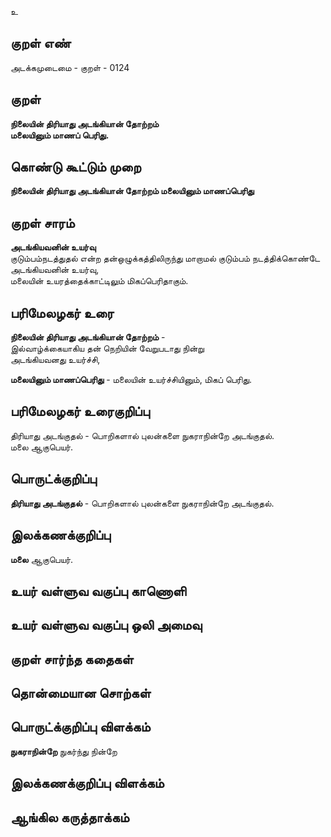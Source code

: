 உ

## குறள் எண் 

அடக்கமுடைமை - குறள் - 0124  

## குறள் 

**நிலையின் திரியாது அடங்கியான் தோற்றம்  
மலையினும் மாணப் பெரிது.** 

## கொண்டு கூட்டும் முறை

**நிலையின் திரியாது அடங்கியான் தோற்றம் மலையினும் மாணப்பெரிது**  

## குறள் சாரம் 

**அடங்கியவனின் உயர்வு**  
குடும்பம்நடத்துதல் என்ற தன்ஒழுக்கத்திலிருந்து மாறாமல் குடும்பம் நடத்திக்கொண்டே அடங்கியவனின் உயர்வு,  
மலையின் உயரத்தைக்காட்டிலும் மிகப்பெரிதாகும்.  

## பரிமேலழகர் உரை

**நிலையின் திரியாது அடங்கியான் தோற்றம்** -  
இல்வாழ்க்கையாகிய தன் நெறியின் வேறுபடாது நின்று  
அடங்கியவனது உயர்ச்சி,  

**மலையினும் மாணப்பெரிது** - மலையின் உயர்ச்சியினும், மிகப் பெரிது.  

## பரிமேலழகர் உரைகுறிப்பு   

திரியாது அடங்குதல் - பொறிகளால் புலன்களை நுகராநின்றே அடங்குதல்.  
மலை ஆகுபெயர். 
## பொருட்க்குறிப்பு 

**திரியாது அடங்குதல்**  - பொறிகளால் புலன்களை நுகராநின்றே அடங்குதல்.  

## இலக்கணக்குறிப்பு  

**மலை** ஆகுபெயர்.  

## உயர் வள்ளுவ வகுப்பு காணொளி


## உயர் வள்ளுவ வகுப்பு ஒலி அமைவு 

 
## குறள் சார்ந்த கதைகள் 


## தொன்மையான சொற்கள்


## பொருட்க்குறிப்பு விளக்கம்

**நுகராநின்றே** நுகர்ந்து நின்றே  

## இலக்கணக்குறிப்பு விளக்கம்


## ஆங்கில கருத்தாக்கம் 


